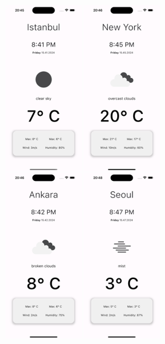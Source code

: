 <img src="ScreenShot/Simulator Screenshot - iPhone 15 Pro Max - 2024-03-15 at 20.45.57.png" width="200">
<img src="ScreenShot/Simulator Screenshot - iPhone 15 Pro Max - 2024-03-15 at 20.46.41.png" width="200">
<img src="ScreenShot/Simulator Screenshot - iPhone 15 Pro Max - 2024-03-15 at 20.46.22.png" width="200">
<img src="ScreenShot/Simulator Screenshot - iPhone 15 Pro Max - 2024-03-15 at 20.48.16.png" width="200">
